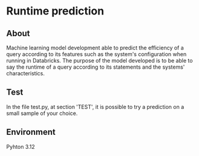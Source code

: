 # Runtime prediction

## About

Machine learning model development able to predict the efficiency of a query according to its features such as the system's configuration when running in Databricks. The purpose of the model developed is to be able to say the runtime of a query according to its statements and the systems' characteristics.

## Test

In the file test.py, at section 'TEST', it is possible to try a prediction on a small sample of your choice.

## Environment

Pyhton 3.12
